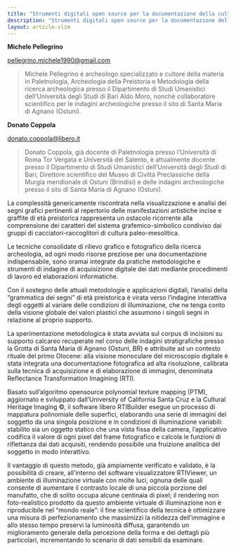 ```yaml
---
title: "Strumenti digitali open source per la documentazione della cultura visuale paleo-mesolitica: dati preliminari da un flusso di lavoro sulle decorazioni incise su supporto calcareo dalla Grotta di Santa Maria di Agnano (Ostuni, BR)"
description: "Strumenti digitali open source per la documentazione della cultura visuale paleo-mesolitica: dati preliminari da un flusso di lavoro sulle decorazioni incise su supporto calcareo dalla Grotta di Santa Maria di Agnano (Ostuni, BR)"
layout: article-slim
---
```


**Michele Pellegrino**

[pellegrino.michele1990@gmail.com](mailto:pellegrino.michele1990@gmail.com)

> Michele Pellegrino è archeologo specializzato e cultore della materia in Paletnologia, Archeologia della Preistoria e Metodologia della ricerca archeologica presso il Dipartimento di Studi Umanistici dell’Università degli Studi di Bari Aldo Moro, nonché collaboratore scientifico per le indagini archeologiche presso il sito di Santa Maria di Agnano (Ostuni).

**Donato Coppola**

[donato.coppola@libero.it](mailto:donato.coppola@libero.it)

> Donato Coppola, già docente di Paletnologia presso l’Università di Roma Tor Vergata e Università del Salento, è attualmente docente presso il Dipartimento di Studi Umanistici dell’Università degli Studi di Bari; Direttore scientifico del Museo di Civiltà Preclassiche della Murgia meridionale di Ostuni (Brindisi) e delle indagini archeologiche presso il sito di Santa Maria di Agnano (Ostuni).

La complessità genericamente riscontrata nella visualizzazione e analisi dei segni grafici pertinenti al repertorio delle manifestazioni artistiche incise e graffite di età preistorica rappresenta un ostacolo ricorrente alla comprensione dei caratteri del sistema grafemico-simbolico condiviso dai gruppi di cacciatori-raccoglitori di cultura paleo-mesolitica. 

Le tecniche consolidate di rilievo grafico e fotografico della ricerca archeologia, ad ogni modo risorse preziose per una documentazione indispensabile, sono oramai integrate da pratiche metodologiche e strumenti di indagine di acquisizione digitale dei dati mediante procedimenti di lavoro ed elaborazioni informatiche. 

Con il sostegno delle attuali metodologie e applicazioni digitali, l’analisi della “grammatica dei segni” di età preistorica è virata verso l’indagine interattiva degli oggetti al variare delle condizioni di illuminazione, che ne tenga conto della visione globale dei valori plastici che assumono i singoli segni in relazione al proprio supporto.

La sperimentazione metodologica è stata avviata sul corpus di incisioni su supporto calcareo recuperate nel corso delle indagini stratigrafiche presso la Grotta di Santa Maria di Agnano (Ostuni, BR) e attribuite ad un contesto rituale del primo Olocene: alla visione monoculare del microscopio digitale è stata integrata una documentazione fotografica ad alta risoluzione, calibrata sulla tecnica di acquisizione e di elaborazione di immagini, denominata Reflectance Transformation Imagining (RTI).

Basato sull’algoritmo opensource polynomial texture mapping (PTM), aggiornato e sviluppato dall’University of California Santa Cruz e la Cultural Heritage Imaging ©, il software libero RTIBuilder esegue un processo di mappatura polinomiale delle superfici, elaborando una serie di immagini del soggetto da una singola posizione e in condizioni di illuminazione variabili: stabilito sia un oggetto statico che una vista fissa della camera, l’applicativo codifica il valore di ogni pixel del frame fotografico e calcola le funzioni di riflettanza dai dati acquisiti, rendendo possibile una fruizione analitica del soggetto in modo interattivo.

Il vantaggio di questo metodo, già ampiamente verificato e validato, è la possibilità di creare, all’interno del software visualizzatore RTIViewer, un ambiente di illuminazione virtuale con molte luci, ognuna delle quali consente di aumentare il contrasto locale di una piccola porzione del manufatto, che di solito occupa alcune centinaia di pixel; il rendering non foto-realistico prodotto da questo ambiente virtuale di illuminazione non è riproducibile nel “mondo reale”: il fine scientifico della tecnica è ottimizzare una misura di perfezionamento che massimizzi la nitidezza dell’immagine e allo stesso tempo preservi la luminosità diffusa, garantendo un miglioramento generale della percezione della forma e dei dettagli più particolari, incrementando lo scenario di dati sensibili da esaminare.